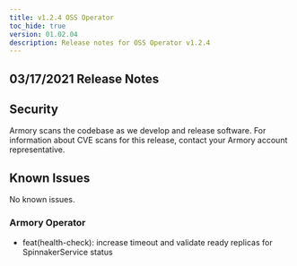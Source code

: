 ```yaml
---
title: v1.2.4 OSS Operator
toc_hide: true
version: 01.02.04
description: Release notes for OSS Operator v1.2.4
---
```


## 03/17/2021 Release Notes

## Security

Armory scans the codebase as we develop and release software. For information about CVE scans for this release, contact your Armory account representative.

## Known Issues
No known issues.

### Armory Operator

* feat(health-check): increase timeout and validate ready replicas for SpinnakerService status
